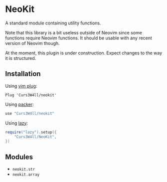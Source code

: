 # NeoKit

A standard module containing utility functions.

Note that this library is a bit useless outside of Neovim since some functions require Neovim functions. It should be usable with any recent version of Neovim though.

At the moment, this plugin is under construction. Expect changes to the way it is structured.

## Installation

Using [vim plug](https://github.com/junegunn/vim-plug):

```vim
Plug 'Curs3W4ll/neokit'
```

Using [packer](https://github.com/wbthomason/packer.nvim):

```lua
use "Curs3W4ll/neokit"
```

Using [lazy](https://github.com/folke/lazy.nvim):

```lua
require("lazy").setup({
    "Curs3W4ll/NeoKit",
})
```

## Modules

- `neokit.str`
- `neokit.array`
